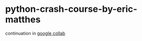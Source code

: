 # python-crash-course-by-eric-matthes

continuation in [google collab](https://colab.research.google.com/drive/1ohYTtKD20ceB8Nz9AaxNIXkcTGBpKtQ6)
